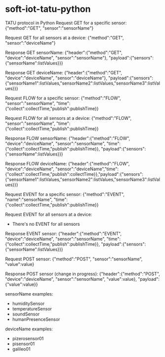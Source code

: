 # soft-iot-tatu-python
 TATU protocol in Python
Request GET for a specific sensor: 
{"method":"GET", "sensor":"sensorName"}

Request GET for all sensors at a device: 
{"method":"GET", "sensor":"deviceName"}

Response GET sensorName:
{"header":{"method":"GET", "device":"deviceName", "sensor":"sensorName"}, "payload":{"sensors":{"sensorName":listValues}}}

Response GET deviceName:
{"header":{"method":"GET", "device":"deviceName", "sensor":"deviceName"}, "payload":{"sensors":{"sensorName1":listValues,"sensorName2":listValues,"sensorName3":listValues}}}



Request FLOW for a specific sensor:
{"method":"FLOW", "sensor":"sensorName", "time":{"collect":collectTime,"publish":publishTime}}

Request FLOW for all sensors at a device:
{"method":"FLOW", "sensor":"sensorName", "time":{"collect":collectTime,"publish":publishTime}}

Response FLOW sensorName:
{"header":{"method":"FLOW", "device":"deviceName", "sensor":"sensorName", "time":{"collect":collectTime,"publish":publishTime}}, "payload":{"sensors":{"sensorName":listValues}}}

Response FLOW deviceName:
{"header":{"method":"FLOW", "device":"deviceName", "sensor":"deviceName","time":{"collect":collectTime,"publish":collectTime}},"payload":{"sensors":{"sensorName1":listValues,"sensorName2":listValues,"sensorName3":listValues}}}



Request EVENT for a specific sensor:
{"method":"EVENT", "name":"sensorName", "time":{"collect":collectTime,"publish":publishTime}}

Request EVENT for all sensors at a device: 
- There's no EVENT for all sensors

Response EVENT sensor:
{"header":{"method":"EVENT", "device":"deviceName", "sensor":"sensorName", "time":{"collect":collectTime,"publish":publishTime}}, "payload":{"sensors":{"sensorName":listValues}}}


Request POST sensor:
{"method":"POST", "sensor":"sensorName", "value":value}

Response POST sensor (change in progress):
{"header":{"method":"POST", "device":"deviceName", "sensor":"sensorName", "value":value}, "payload":{"value":value}}



sensorName examples:
- humiditySensor
- temperatureSensor
- soundSensor
- humanPresenceSensor


deviceName examples:
- pizerosensor01
- pisensor01
- galileo01
